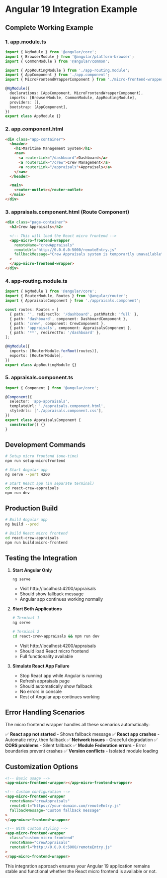 # Angular 19 Integration Example

## Complete Working Example

### 1. app.module.ts

```typescript
import { NgModule } from '@angular/core';
import { BrowserModule } from '@angular/platform-browser';
import { CommonModule } from '@angular/common';

import { AppRoutingModule } from './app-routing.module';
import { AppComponent } from './app.component';
import { MicroFrontendWrapperComponent } from './micro-frontend-wrapper.component';

@NgModule({
  declarations: [AppComponent, MicroFrontendWrapperComponent],
  imports: [BrowserModule, CommonModule, AppRoutingModule],
  providers: [],
  bootstrap: [AppComponent],
})
export class AppModule {}
```

### 2. app.component.html

```html
<div class="app-container">
  <header>
    <h1>Maritime Management System</h1>
    <nav>
      <a routerLink="/dashboard">Dashboard</a>
      <a routerLink="/crew">Crew Management</a>
      <a routerLink="/appraisals">Appraisals</a>
    </nav>
  </header>

  <main>
    <router-outlet></router-outlet>
  </main>
</div>
```

### 3. appraisals.component.html (Route Component)

```html
<div class="page-container">
  <h2>Crew Appraisals</h2>

  <!-- This will load the React micro frontend -->
  <app-micro-frontend-wrapper
    remoteName="crewAppraisals"
    remoteUrl="http://0.0.0.0:5000/remoteEntry.js"
    fallbackMessage="Crew Appraisals system is temporarily unavailable"
  >
  </app-micro-frontend-wrapper>
</div>
```

### 4. app-routing.module.ts

```typescript
import { NgModule } from '@angular/core';
import { RouterModule, Routes } from '@angular/router';
import { AppraisalsComponent } from './appraisals.component';

const routes: Routes = [
  { path: '', redirectTo: '/dashboard', pathMatch: 'full' },
  { path: 'dashboard', component: DashboardComponent },
  { path: 'crew', component: CrewComponent },
  { path: 'appraisals', component: AppraisalsComponent },
  { path: '**', redirectTo: '/dashboard' },
];

@NgModule({
  imports: [RouterModule.forRoot(routes)],
  exports: [RouterModule],
})
export class AppRoutingModule {}
```

### 5. appraisals.component.ts

```typescript
import { Component } from '@angular/core';

@Component({
  selector: 'app-appraisals',
  templateUrl: './appraisals.component.html',
  styleUrls: ['./appraisals.component.css'],
})
export class AppraisalsComponent {
  constructor() {}
}
```

## Development Commands

```bash
# Setup micro frontend (one-time)
npm run setup-microfrontend

# Start Angular app
ng serve --port 4200

# Start React app (in separate terminal)
cd react-crew-appraisals
npm run dev
```

## Production Build

```bash
# Build Angular app
ng build --prod

# Build React micro frontend
cd react-crew-appraisals
npm run build:micro-frontend
```

## Testing the Integration

1. **Start Angular Only**

   ```bash
   ng serve
   ```

   - Visit http://localhost:4200/appraisals
   - Should show fallback message
   - Angular app continues working normally

2. **Start Both Applications**

   ```bash
   # Terminal 1
   ng serve

   # Terminal 2
   cd react-crew-appraisals && npm run dev
   ```

   - Visit http://localhost:4200/appraisals
   - Should load React micro frontend
   - Full functionality available

3. **Simulate React App Failure**
   - Stop React app while Angular is running
   - Refresh appraisals page
   - Should automatically show fallback
   - No errors in console
   - Rest of Angular app continues working

## Error Handling Scenarios

The micro frontend wrapper handles all these scenarios automatically:

✅ **React app not started** - Shows fallback message
✅ **React app crashes** - Automatic retry, then fallback
✅ **Network issues** - Graceful degradation
✅ **CORS problems** - Silent fallback
✅ **Module Federation errors** - Error boundaries prevent crashes
✅ **Version conflicts** - Isolated module loading

## Customization Options

```html
<!-- Basic usage -->
<app-micro-frontend-wrapper></app-micro-frontend-wrapper>

<!-- Custom configuration -->
<app-micro-frontend-wrapper
  remoteName="crewAppraisals"
  remoteUrl="https://your-domain.com/remoteEntry.js"
  fallbackMessage="Custom fallback message"
>
</app-micro-frontend-wrapper>

<!-- With custom styling -->
<app-micro-frontend-wrapper
  class="custom-micro-frontend"
  remoteName="crewAppraisals"
  remoteUrl="http://0.0.0.0:5000/remoteEntry.js"
>
</app-micro-frontend-wrapper>
```

This integration approach ensures your Angular 19 application remains stable and functional whether the React micro frontend is available or not.
